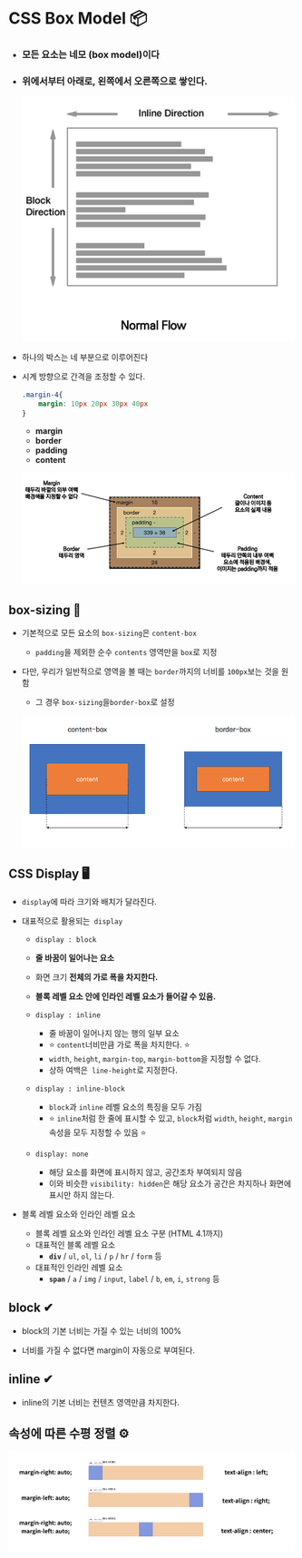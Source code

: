 #  CSS Box Model 📦

- ### 모든 요소는 네모 (box model)이다 

- ### 위에서부터 아래로, 왼쪽에서 오른쪽으로 쌓인다.

  ![image-20220830143901435](CSS_Box_Model.assets/image-20220830143901435.png)

- 하나의 박스는 네 부분으로 이루어진다

- 시계 방향으로 간격을 조정할 수 있다.

  ```css
  .margin-4{
      margin: 10px 20px 30px 40px
  }
  ```

  - **margin**
  - **border**
  - **padding**
  - **content**

  ![image-20220830143951830](CSS_Box_Model.assets/image-20220830143951830.png)



## box-sizing 📏

- 기본적으로 모든 요소의 `box-sizing`은 `content-box`

  - `padding`을 제외한 순수 `contents` 영역만을 `box`로 지정

- 다만, 우리가 일반적으로 영역을 볼 때는 `border`까지의 너비를 `100px`보는 것을 원함

  - 그 경우 `box-sizing`을`border-box`로 설정

  ![image-20220830144537700](CSS_Box_Model.assets/image-20220830144537700.png)

## CSS Display 🖥

- `display`에 따라 크기와 배치가 달라진다.

- 대표적으로 활용되는` display`

  -  `display : block`

    - **줄 바꿈이 일어나는 요소**
    - 화면 크기 **전체의 가로 폭을 차지한다.**
    - **블록 레벨 요소 안에 인라인 레벨 요소가 들어갈 수 있음.**

    

  - `display : inline`

    - 줄 바꿈이 일어나지 않는 행의 일부 요소
    - ⭐ `content`너비만큼 가로 폭을 차지한다. ⭐
    - `width`, `height`, `margin-top`, `margin-bottom`을 지정할 수 없다.
    - 상하 여백은` line-height`로 지정한다.
    
    
    
  - `display : inline-block`

    -  `block`과 `inline` 레벨 요소의 특징을 모두 가짐
    -  ⭐ `inline`처럼 한 줄에 표시할 수 있고, `block`처럼 `width`, `height`, `margin` 속성을 모두 지정할 수 있음 ⭐ 

    

  - `display: none`

    -  해당 요소를 화면에 표시하지 않고, 공간조차 부여되지 않음
    -  이와 비슷한 `visibility: hidden`은 해당 요소가 공간은 차지하나 화면에 표시만 하지 않는다.

  

- 블록 레벨 요소와 인라인 레벨 요소

  - 블록 레벨 요소와 인라인 레벨 요소 구분 (HTML 4.1까지)
  - 대표적인 블록 레벨 요소
    - **`div`** / `ul`, `ol`, `li` / `p` / `hr` / `form` 등
  - 대표적인 인라인 레벨 요소
    - **`span`** / `a` / `img` / `input`, `label` / `b`, `em`, `i`, `strong` 등

  

  
  
  
  
  

## block ✔

- block의 기본 너비는 가질 수 있는 너비의 100%

- 너비를 가질 수 없다면 margin이 자동으로 부여된다.



## inline ✔

- inline의 기본 너비는 컨텐츠 영역만큼 차지한다.



## 속성에 따른 수평 정렬 ⚙

![image-20220830145135946](CSS_Box_Model.assets/image-20220830145135946.png)



  